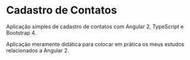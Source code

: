 # Cadastro de Contatos
Aplicação simples de cadastro de contatos com Angular 2, TypeScript e Bootstrap 4. 

Aplicação meramente didática para colocar em prática os meus estudos relacionados a Angular 2.
